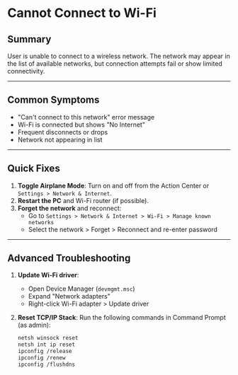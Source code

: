 # Cannot Connect to Wi-Fi

## Summary
User is unable to connect to a wireless network. The network may appear in the list of available networks, but connection attempts fail or show limited connectivity.

---

## Common Symptoms
- "Can't connect to this network" error message
- Wi-Fi is connected but shows "No Internet"
- Frequent disconnects or drops
- Network not appearing in list

---

## Quick Fixes
1. **Toggle Airplane Mode**: Turn on and off from the Action Center or `Settings > Network & Internet`.
2. **Restart the PC** and Wi-Fi router (if possible).
3. **Forget the network** and reconnect:
   - Go to `Settings > Network & Internet > Wi-Fi > Manage known networks`
   - Select the network > Forget > Reconnect and re-enter password

---

## Advanced Troubleshooting
1. **Update Wi-Fi driver**:
   - Open Device Manager (`devmgmt.msc`)
   - Expand "Network adapters"
   - Right-click Wi-Fi adapter > Update driver

2. **Reset TCP/IP Stack**:
   Run the following commands in Command Prompt (as admin):
   ```bash
   netsh winsock reset
   netsh int ip reset
   ipconfig /release
   ipconfig /renew
   ipconfig /flushdns
